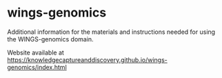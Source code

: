 # wings-genomics
Additional information for the materials and instructions needed for using the WINGS-genomics domain.

Website available at https://knowledgecaptureanddiscovery.github.io/wings-genomics/index.html
